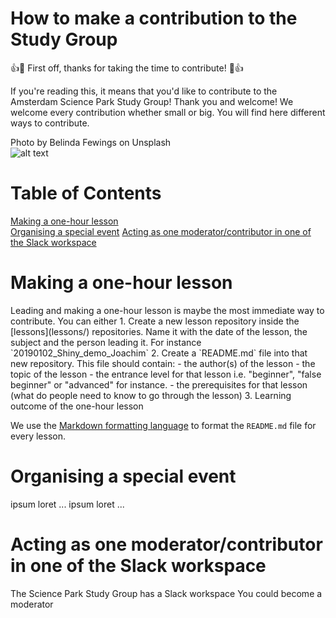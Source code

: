 # How to make a contribution to the Study Group
:+1::tada: First off, thanks for taking the time to contribute! :tada::+1:  

If you're reading this, it means that you'd like to contribute to the Amsterdam Science Park Study Group! Thank you and welcome! We welcome every contribution whether small or big. You will find here different ways to contribute. 

Photo by Belinda Fewings on Unsplash  
![alt text](https://unsplash.com/photos/6wAGwpsXHE0 "Welcome!")

# Table of Contents  
[Making a one-hour lesson](#one-hour-lesson)  
[Organising a special event](#special-event) 
[Acting as one moderator/contributor in one of the Slack workspace](#slack) 


<h1><a name="one-hour-lesson">Making a one-hour lesson </a></h1>
Leading and making a one-hour lesson is maybe the most immediate way to contribute. You can either 
1. Create a new lesson repository inside the [lessons](lessons/) repositories. Name it with the date of the lesson, the subject and the person leading it. For instance `20190102_Shiny_demo_Joachim`
2. Create a `README.md` file into that new repository. This file should contain:
  - the author(s) of the lesson
  - the topic of the lesson
  - the entrance level for that lesson i.e. "beginner", "false beginner" or "advanced" for instance. 
  - the prerequisites for that lesson (what do people need to know to go through the lesson)
3. Learning outcome of the one-hour lesson

We use the [Markdown formatting language](https://github.com/adam-p/markdown-here/wiki/Markdown-Cheatsheet) to format the `README.md` file for every lesson. 

<h1><a name="special-event">Organising a special event</a></h1>
ipsum loret ...  
ipsum loret ...  

<h1><a name="slack">Acting as one moderator/contributor in one of the Slack workspace</a></h1>
The Science Park Study Group has a Slack workspace
You could become a moderator 
